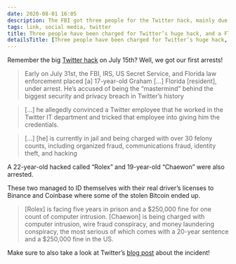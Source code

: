 ```yaml
---
date: 2020-08-01 16:05
description: The FBI got three people for the Twitter hack, mainly due to their stupidity.
tags: link, social media, twitter
title: Three people have been charged for Twitter’s huge hack, and a Florida teen is in jail
detailsTitle: [Three people have been charged for Twitter’s huge hack, and a Florida teen is in jail](https://www.theverge.com/2020/7/31/21349920/twitter-hack-arrest-florida-teen-fbi-irs-secret-service)
---
```


Remember the big [Twitter hack](/posts/2020-07-17_Twitter_hack/) on July 15th? Well, we got our first arrests!

> Early on July 31st, the FBI, IRS, US Secret Service, and Florida law enforcement placed [a] 17-year-old Graham […] Florida [resident], under arrest. He’s accused of being the “mastermind” behind the biggest security and privacy breach in Twitter’s history

> […] he allegedly convinced a Twitter employee that he worked in the Twitter IT department and tricked that employee into giving him the credentials.

> […] [he] is currently in jail and being charged with over 30 felony counts, including organized fraud, communications fraud, identity theft, and hacking


A 22-year-old hacked called “Rolex” and 19-year-old “Chaewon” were also arrested.

These two managed to ID themselves with their real driver’s licenses to Binance and Coinbase where some of the stolen Bitcoin ended up.

> [Rolex] is facing five years in prison and a $250,000 fine for one count of computer intrusion. [Chaewon] is being charged with computer intrusion, wire fraud conspiracy, and money laundering conspiracy, the most serious of which comes with a 20-year sentence and a $250,000 fine in the US.


Make sure to also take a look at Twitter’s [blog post](https://blog.twitter.com/en_us/topics/company/2020/an-update-on-our-security-incident.html) about the incident!

